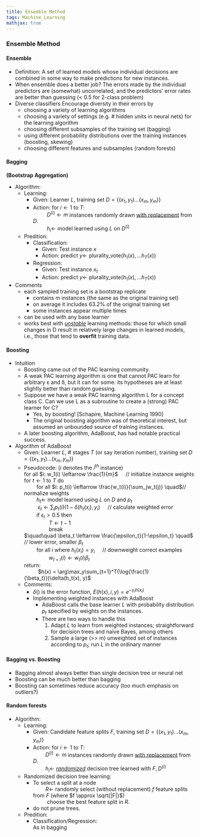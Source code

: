 ```yaml
---
title: Ensemble Method
tags: Machine_Learning
mathjax: true
---
```


### Ensemble Method  

#### Ensemble  
* Definition:
  A set of learned models whose individual decisions are combined in some way to make predictions for new instances.
* When ensemble does a better job?
  The errors made by the individual predictors are (somewhat) uncorrelated, and the predictors' error rates are better than guessing (< 0.5 for 2-class problem)
* Diverse classifiers
  Encourage diversity in their errors by
  * choosing a variety of learning algorithms
  * choosing a variety of settings (e.g. # hidden units in neural nets) for the learning algorithm
  * choosing different subsamples of the training set (bagging)
  * using different probability distributions over the training instances (boosting, skewing)
  * choosing different features and subsamples (random forests)

#### Bagging 
**(Bootstrap Aggregation)**  
* Algorithm:
  * Learning:
    * Given: 
      Learner $L$, training set $D = \{(x_1,y_1) \ldots (x_m,y_m)\}$
    * Action:
      for $i \leftarrow 1$ to $T$:  
      $\quad\quad$ $D^{(i)} \leftarrow m$ instances randomly drawn <u>with replacement</u> from $D$.  
      $\quad\quad$ $h_i \leftarrow$ model learned using $L$ on $D^{(i)}$
  * Predition:
    * Classification:
      * Given:
        Test instance $x$
      * Action:
        predict $y \leftarrow$ plurality_vote($h_1(x), \ldots h_T(x)$)
    * Regression:
      * Given:
        Test instance $x_t$
      * Action:
        predict $y \leftarrow$ plurality_vote($h_1(x), \ldots h_T(x)$)
* Comments
  * each sampled training set is a bootstrap replicate
    * contains m instances (the same as the original training set)
    * on average it includes 63.2% of the original training set
    * some instances appear multiple times
  * can be used with any base learner
  * works best with *<u>unstable</u>* learning methods: those for which small changes in D result in relatively large changes in learned models, i.e., those that tend to **overfit** training data.

#### Boosting
* Intuition
  * Boosting came out of the PAC learning community.
  * A weak PAC learning algorithm is one that cannot PAC learn for arbitrary ε and δ, but it can for some: its hypotheses are at least slightly better than random guessing.
  * Suppose we have a weak PAC learning algorithm L for a concept class C. Can we use L as a subroutine to create a (strong) PAC learner for C?
    * Yes, by boosting! [Schapire, Machine Learning 1990]
    * The original boosting algorithm was of theoretical interest, but assumed an unbounded source of training instances.
  * A later boosting algorithm, AdaBoost, has had notable practical success.
* Algorithm of AdaBoost
  * Given:
    Learner $L$, # stages $T$ (or say iteration number), training set $D = \{(x_1,y_1) \ldots (x_m,y_m)\}$
  * Pseudocode: ($i$ denotes the $i^{th}$ instance)  
    for all $i: w_1(i) \leftarrow \frac{1}{m}$  $\quad$// initialize instance weights  
    for $t\leftarrow 1$ to $T$ do  
    $\quad\quad$for all $i: p_t(i) \leftarrow \frac{w_t(i)}{\sum_jw_t(j)} \quad$// normalize weights  
    $\quad\quad h_t \leftarrow$ model learned using $L$ on $D$ and $p_t$  
    $\quad\quad$ $\epsilon_t \leftarrow \sum_ip_t(i)(1-\delta(h_t(x_i), y_i)$   $\quad$// calculate weighted error  
    $\quad\quad$if $\epsilon_t>0.5$ then  
    $\quad\quad \quad\quad T\leftarrow t-1$  
    $\quad\quad \quad\quad$break  
    $\quad\quad \beta_t \leftarrow \frac{\epsilon_t}{1-\epsilon_t} \quad$ // lower error, smaller $\beta_t$  
    $\quad\quad$for all $i$ where $h_t(x_i) = y_i \quad$ // downweight correct examples  
    $\quad\quad$$\quad\quad w_{t+l}(i) \leftarrow w_t(i)\beta_t$  
    return:  
    $\quad\quad$ $h(x) = \arg\max_y\sum_{t=1}^T(\log{\frac{1}{\beta_t}})\delta(h_t(x), y)$  
  * Comments:
    * $\delta()$ is the error function, $E(h(x), i, y) = e^{-y_ih(x_i)}$
    * Implementing weighted instances with AdaBoost
      * AdaBoost calls the base learner $L$ with probability distribution $p_t$ specified by weights on the instances.
      * There are two ways to handle this
        1. Adapt $L$ to learn from weighted instances; straightforward for decision trees and naïve Bayes, among others
        2. Sample a large (>> m) unweighted set of instances according to $p_t$; run $L$ in the ordinary manner

#### Bagging vs. Boosting
* Bagging almost always better than single decision tree or neural net
* Boosting can be much better than bagging
* Boosting can sometimes reduce accuracy (too much emphasis on outliers?)

#### Random forests
* Algorithm:
   * Learning:
     * Given: 
       Candidate feature splits $F$, training set $D = \{(x_1,y_1) \ldots (x_m,y_m)\}$
     * Action:
       for $i \leftarrow 1$ to $T$:  
       $\quad\quad D^{(i)} \leftarrow m$ instances randomly drawn <u>with replacement</u> from $D$.  
       $\quad\quad h_i \leftarrow$ *<u>randomized</u>* decision tree learned with $F, D^{(i)}$
   * Randomized decision tree learning:
     * To select a split at a node  
     $\quad\quad R ←$ randomly select (without replacement) $f$ feature splits from $F$ (where $f \approx \sqrt{|F|}$)  
     $\quad\quad$ choose the best feature split in $R$.
     * do not prune trees.
   * Predition:
     * Classification/Regression:  
       As in bagging